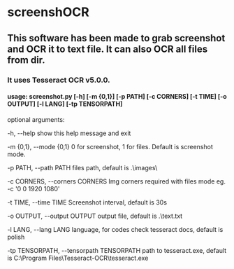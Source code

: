 # screenshOCR

## This software has been made to grab screenshot and OCR it to text file. It can also OCR all files from dir.

### It uses Tesseract OCR v5.0.0.

#### usage: screenshot.py [-h] [-m {0,1}] [-p PATH] [-c CORNERS] [-t TIME] [-o OUTPUT] [-l LANG] [-tp TENSORPATH]

optional arguments:

  -h, --help            show this help message and exit
  
  -m {0,1}, --mode {0,1}
                        0 for screenshot, 1 for files. Default is screenshot mode.
                        
  -p PATH, --path PATH  files path, default is .\images\
  
  -c CORNERS, --corners CORNERS
                        Img corners required with files mode eg. -c '0 0 1920 1080'
                        
  -t TIME, --time TIME  Screenshot interval, default is 30s
  
  -o OUTPUT, --output OUTPUT
                        output file, default is .\text.txt
                        
  -l LANG, --lang LANG  language, for codes check tesseract docs, default is polish
  
  -tp TENSORPATH, --tensorpath TENSORPATH
                        path to tesseract.exe, default is C:\Program Files\Tesseract-OCR\tesseract.exe
